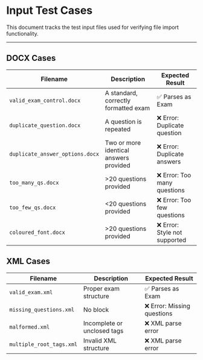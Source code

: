 ﻿# Input Test Cases

This document tracks the test input files used for verifying file import functionality.

---

## DOCX Cases

| Filename                        | Description                            | Expected Result              |
|---------------------------------|----------------------------------------|------------------------------|
| `valid_exam_control.docx`       | A standard, correctly formatted exam   | ✅ Parses as Exam             |
| `duplicate_question.docx`       | A question is repeated                 | ❌ Error: Duplicate question  |
| `duplicate_answer_options.docx` | Two or more identical answers provided | ❌ Error: Duplicate answers   |
| `too_many_qs.docx`                   | >20 questions provided                 | ❌ Error: Too many questions  |
| `too_few_qs.docx`                    | <20 questions provided                 | ❌ Error: Too few questions   |
| `coloured_font.docx`            | >20 questions provided                 | ❌ Error: Style not supported |


## XML Cases

| Filename                 | Description                 | Expected Result            |
|--------------------------|-----------------------------|----------------------------|
| `valid_exam.xml`         | Proper exam structure       | ✅ Parses as Exam           |
| `missing_questions.xml`  | No <questions> block        | ❌ Error: Missing questions |
| `malformed.xml`          | Incomplete or unclosed tags | ❌ XML parse error          |
| `multiple_root_tags.xml` | Invalid XML structure       | ❌ XML parse error          |